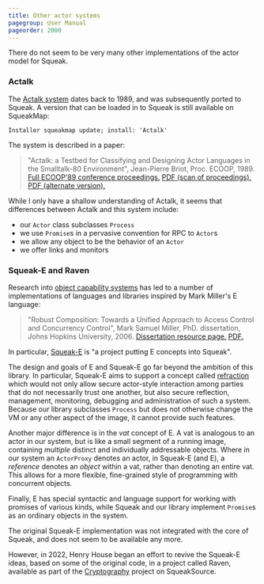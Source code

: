 ```yaml
---
title: Other actor systems
pagegroup: User Manual
pageorder: 2000
---
```


There do not seem to be very many other implementations of the actor
model for Squeak.

### Actalk

The
[Actalk system](http://map.squeak.org/package/19ae332d-1111-4131-8b56-1fd7e9d2b35f)
dates back to 1989, and was subsequently ported to Squeak. A version
that can be loaded in to Squeak is still available on SqueakMap:

```smalltalk
Installer squeakmap update; install: 'Actalk'
```

The system is described in a paper:

> "Actalk: a Testbed for Classifying and Designing Actor Languages in
> the Smalltalk-80 Environment", Jean-Pierre Briot, Proc. ECOOP, 1989.
> [Full ECOOP'89 conference proceedings.](https://web.archive.org/web/20200220134833/https://www.lirmm.fr/~ducour/Doc-objets/ECOOP/tocs/tec89.htm)
> [PDF (scan of proceedings).](https://web.archive.org/web/20240423110810/https://www.lirmm.fr/~ducour/Doc-objets/ECOOP/papers/ec89/ec890109.pdf)
> [PDF (alternate version).](https://citeseerx.ist.psu.edu/document?repid=rep1&type=pdf&doi=26b1852b406c85ebf8e19039d641e59364b1537e)

While I only have a shallow understanding of Actalk, it seems that
differences between Actalk and this system include:

 - our `Actor` class subclasses `Process`
 - we use `Promise`s in a pervasive convention for RPC to `Actor`s
 - we allow any object to be the behavior of an `Actor`
 - we offer links and monitors

### Squeak-E and Raven

Research into [object capability systems](https://web.archive.org/web/20250810152710/http://erights.org/) has led
to a number of implementations of languages and libraries inspired by
Mark Miller's E language:

> "Robust Composition: Towards a Unified Approach to Access Control
> and Concurrency Control", Mark Samuel Miller, PhD. dissertation,
> Johns Hopkins University, 2006.
> [Dissertation resource page.](https://web.archive.org/web/20250815110403/http://www.erights.org/talks/thesis/)
> [PDF.](https://web.archive.org/web/20250812085606/http://erights.org/talks/thesis/markm-thesis.pdf)

In particular,
[Squeak-E](https://web.archive.org/web/20250103011740/http://www.erights.org/history/squeak-e.html) is "a project
putting E concepts into Squeak".

The design and goals of E and Squeak-E go far beyond the ambition of
this library. In particular, Squeak-E aims to support a concept called
[refraction](https://lists.squeakfoundation.org/pipermail/squeak-e/2003-February/000027.html)
which would not only allow secure actor-style interaction among
parties that do not necessarily trust one another, but also secure
reflection, management, monitoring, debugging and administration of
such a system. Because our library subclasses `Process` but does not
otherwise change the VM or any other aspect of the image, it cannot
provide such features.

Another major difference is in the *vat* concept of E. A vat is
analogous to an actor in our system, but is like a small segment of a
running image, containing *multiple* distinct and individually
addressable objects. Where in our system an `ActorProxy` denotes an
actor, in Squeak-E (and E), a *reference* denotes an *object* within a
vat, rather than denoting an entire vat. This allows for a more
flexible, fine-grained style of programming with concurrent objects.

Finally, E has special syntactic and language support for working with
promises of various kinds, while Squeak and our library implement
`Promise`s as an ordinary objects in the system.

The original Squeak-E implementation was not integrated with the core
of Squeak, and does not seem to be available any more.

However, in 2022, Henry House began an effort to revive
the Squeak-E ideas, based on some of the original code, in a project
called Raven, available as part of the
[Cryptography](http://www.squeaksource.com/Cryptography.html) project
on SqueakSource.
